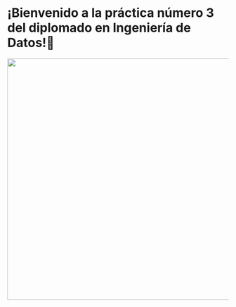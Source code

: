 # ¡Bienvenido a la práctica número 3 del diplomado en Ingeniería de Datos!🚀

<img align="center" width="1000" height="550" src="https://media.licdn.com/dms/image/D4D12AQH9uiKilWI4KQ/article-cover_image-shrink_720_1280/0/1699429202154?e=1714608000&v=beta&t=2MviiaXjXQXlZYKnGN898STLoSgEr8ZuB2udlUTRH9I">

